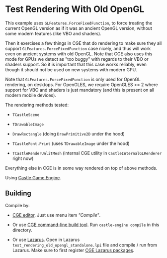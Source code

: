 # Test Rendering With Old OpenGL

This example uses `GLFeatures.ForceFixedFunction`, to force treating the current OpenGL version as if it was an ancient OpenGL version, without some modern features (like VBO and shaders).

Then it exercises a few things in CGE that do rendering to make sure they all support `GLFeatures.ForceFixedFunction` case nicely, and thus will work even on ancient systems with old OpenGL. Note that CGE also uses this mode for GPUs we detect as "too buggy" with regards to their VBO or shaders support. So it is important that this case works reliably, even though it should not be used on new systems with modern GPU.

Note that `GLFeatures.ForceFixedFunction` is only used for OpenGL rendering, on desktops. For OpenGLES, we require OpenGLES >= 2 where support for VBO and shaders is just mandatory (and this is present on all modern mobile devices).

The rendering methods tested:

- `TCastleScene`

- `TDrawableImage`

- `DrawRectangle` (doing `DrawPrimitive2D` under the hood)

- `TCastleFont.Print` (uses `TDrawableImage` under the hood)

- `TCastleRenderUnlitMesh` (internal CGE utility in `CastleInternalGLRenderer` right now)

Everything else in CGE is in some way rendered on top of above methods.

Using [Castle Game Engine](https://castle-engine.io/).

## Building

Compile by:

- [CGE editor](https://castle-engine.io/manual_editor.php). Just use menu item _"Compile"_.

- Or use [CGE command-line build tool](https://castle-engine.io/build_tool). Run `castle-engine compile` in this directory.

- Or use [Lazarus](https://www.lazarus-ide.org/). Open in Lazarus `test_rendering_old_opengl_standalone.lpi` file and compile / run from Lazarus. Make sure to first register [CGE Lazarus packages](https://castle-engine.io/documentation.php).
